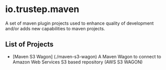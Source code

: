 # io.trustep.maven

A set of maven plugin projects used to enhance quality of development and/or adds new capabilities to maven projects.

## List of Projects

- [Maven S3 Wagon] (./maven-s3-wagon) A Maven Wagon to connect to Amazon Web Services S3 based repository (AWS S3 WAGON)
